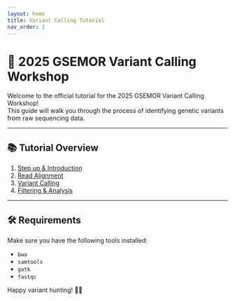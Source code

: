 ```yaml
---
layout: home
title: Variant Calling Tutorial
nav_order: 1
---
```


# 🧬 2025 GSEMOR Variant Calling Workshop

Welcome to the official tutorial for the 2025 GSEMOR Variant Calling Workshop!  
This guide will walk you through the process of identifying genetic variants from raw sequencing data.

---

## 📚 Tutorial Overview

1. [Step up & Introduction](./_pages/step1.md)
2. [Read Alignment](./_pages/step2.md)
3. [Variant Calling](./_pages/step3.md)
4. [Filtering & Analysis](./_pages/step4.md)

---

## 🛠 Requirements

Make sure you have the following tools installed:
- `bwa`
- `samtools`
- `gatk`
- `fastqc`

Happy variant hunting! 🧬✨

